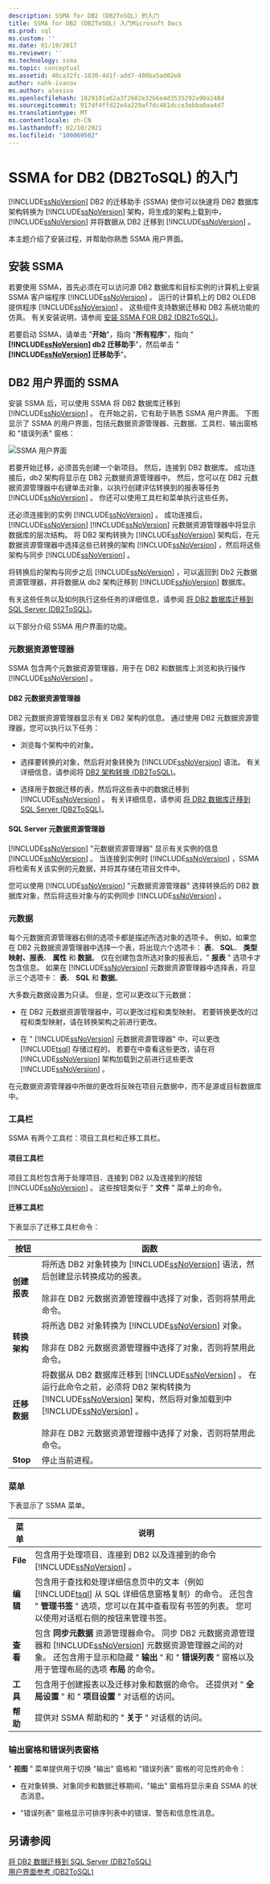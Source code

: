 ```yaml
---
description: SSMA for DB2 (DB2ToSQL) 的入门
title: SSMA for DB2 (DB2ToSQL) 入门Microsoft Docs
ms.prod: sql
ms.custom: ''
ms.date: 01/19/2017
ms.reviewer: ''
ms.technology: ssma
ms.topic: conceptual
ms.assetid: 48ca32fc-1830-4d1f-add7-480ba5ad02e8
author: nahk-ivanov
ms.author: alexiva
ms.openlocfilehash: 1829101a62a3f2602e32b6e4d3535292a90a140d
ms.sourcegitcommit: 917df4ffd22e4a229af7dc481dcce3ebba0aa4d7
ms.translationtype: MT
ms.contentlocale: zh-CN
ms.lasthandoff: 02/10/2021
ms.locfileid: "100069502"
---
```

# <a name="getting-started-with-ssma-for-db2-db2tosql"></a>SSMA for DB2 (DB2ToSQL) 的入门
[!INCLUDE[ssNoVersion](../../includes/ssnoversion-md.md)] DB2 的迁移助手 (SSMA) 使你可以快速将 DB2 数据库架构转换为 [!INCLUDE[ssNoVersion](../../includes/ssnoversion-md.md)] 架构，将生成的架构上载到中， [!INCLUDE[ssNoVersion](../../includes/ssnoversion-md.md)] 并将数据从 DB2 迁移到 [!INCLUDE[ssNoVersion](../../includes/ssnoversion-md.md)] 。  
  
本主题介绍了安装过程，并帮助你熟悉 SSMA 用户界面。  
  
## <a name="installing-ssma"></a>安装 SSMA  
若要使用 SSMA，首先必须在可以访问源 DB2 数据库和目标实例的计算机上安装 SSMA 客户端程序 [!INCLUDE[ssNoVersion](../../includes/ssnoversion-md.md)] 。 运行的计算机上的 DB2 OLEDB 提供程序 [!INCLUDE[ssNoVersion](../../includes/ssnoversion-md.md)] 。 这些组件支持数据迁移和 DB2 系统功能的仿真。 有关安装说明，请参阅 [安装 SSMA FOR DB2 &#40;DB2ToSQL&#41;](../../ssma/db2/installing-ssma-for-db2-db2tosql.md)。  
  
若要启动 SSMA，请单击 "**开始**"，指向 "**所有程序**"，指向 " **[!INCLUDE[ssNoVersion](../../includes/ssnoversion-md.md)] db2 迁移助手**"，然后单击 " **[!INCLUDE[ssNoVersion](../../includes/ssnoversion-md.md)] 迁移助手**"。  
  
## <a name="ssma-for-db2-user-interface"></a>DB2 用户界面的 SSMA  
安装 SSMA 后，可以使用 SSMA 将 DB2 数据库迁移到 [!INCLUDE[ssNoVersion](../../includes/ssnoversion-md.md)] 。 在开始之前，它有助于熟悉 SSMA 用户界面。 下图显示了 SSMA 的用户界面，包括元数据资源管理器、元数据、工具栏、输出窗格和 "错误列表" 窗格：  
  
![SSMA 用户界面](../../ssma/db2/media/ssma_db2_ui.png "SSMA 用户界面")  
  
若要开始迁移，必须首先创建一个新项目。 然后，连接到 DB2 数据库。 成功连接后，db2 架构将显示在 DB2 元数据资源管理器中。 然后，您可以在 DB2 元数据资源管理器中右键单击对象，以执行创建评估转换到的报表等任务 [!INCLUDE[ssNoVersion](../../includes/ssnoversion-md.md)] 。 你还可以使用工具栏和菜单执行这些任务。  
  
还必须连接到的实例 [!INCLUDE[ssNoVersion](../../includes/ssnoversion-md.md)] 。 成功连接后， [!INCLUDE[ssNoVersion](../../includes/ssnoversion-md.md)] [!INCLUDE[ssNoVersion](../../includes/ssnoversion-md.md)] 元数据资源管理器中将显示数据库的层次结构。 将 DB2 架构转换为 [!INCLUDE[ssNoVersion](../../includes/ssnoversion-md.md)] 架构后，在元数据资源管理器中选择这些已转换的架构 [!INCLUDE[ssNoVersion](../../includes/ssnoversion-md.md)] ，然后将这些架构与同步 [!INCLUDE[ssNoVersion](../../includes/ssnoversion-md.md)] 。  
  
将转换后的架构与同步之后 [!INCLUDE[ssNoVersion](../../includes/ssnoversion-md.md)] ，可以返回到 Db2 元数据资源管理器，并将数据从 db2 架构迁移到 [!INCLUDE[ssNoVersion](../../includes/ssnoversion-md.md)] 数据库。  
  
有关这些任务以及如何执行这些任务的详细信息，请参阅 [将 DB2 数据库迁移到 SQL Server &#40;DB2ToSQL&#41;](../../ssma/db2/migrating-db2-databases-to-sql-server-db2tosql.md)。  
  
以下部分介绍 SSMA 用户界面的功能。  
  
### <a name="metadata-explorers"></a>元数据资源管理器  
SSMA 包含两个元数据资源管理器，用于在 DB2 和数据库上浏览和执行操作 [!INCLUDE[ssNoVersion](../../includes/ssnoversion-md.md)] 。  
  
#### <a name="db2-metadata-explorer"></a>DB2 元数据资源管理器  
DB2 元数据资源管理器显示有关 DB2 架构的信息。 通过使用 DB2 元数据资源管理器，您可以执行以下任务：  
  
-   浏览每个架构中的对象。  
  
-   选择要转换的对象，然后将对象转换为 [!INCLUDE[ssNoVersion](../../includes/ssnoversion-md.md)] 语法。 有关详细信息，请参阅将 [DB2 架构转换 &#40;DB2ToSQL&#41;](../../ssma/db2/converting-db2-schemas-db2tosql.md)。  
  
-   选择用于数据迁移的表，然后将这些表中的数据迁移到 [!INCLUDE[ssNoVersion](../../includes/ssnoversion-md.md)] 。 有关详细信息，请参阅 [将 DB2 数据库迁移到 SQL Server &#40;DB2ToSQL&#41;](../../ssma/db2/migrating-db2-databases-to-sql-server-db2tosql.md)。  
  
#### <a name="sql-server-metadata-explorer"></a>SQL Server 元数据资源管理器  
[!INCLUDE[ssNoVersion](../../includes/ssnoversion-md.md)] "元数据资源管理器" 显示有关实例的信息 [!INCLUDE[ssNoVersion](../../includes/ssnoversion-md.md)] 。 当连接到实例时 [!INCLUDE[ssNoVersion](../../includes/ssnoversion-md.md)] ，SSMA 将检索有关该实例的元数据，并将其存储在项目文件中。  
  
您可以使用 [!INCLUDE[ssNoVersion](../../includes/ssnoversion-md.md)] "元数据资源管理器" 选择转换后的 DB2 数据库对象，然后将这些对象与的实例同步 [!INCLUDE[ssNoVersion](../../includes/ssnoversion-md.md)] 。  
  
### <a name="metadata"></a>元数据  
每个元数据资源管理器右侧的选项卡都是描述所选对象的选项卡。 例如，如果您在 DB2 元数据资源管理器中选择一个表，将出现六个选项卡： **表**、 **SQL**、 **类型映射、报表**、 **属性** 和 **数据**。 仅在创建包含所选对象的报表后，" **报表** " 选项卡才包含信息。 如果在 [!INCLUDE[ssNoVersion](../../includes/ssnoversion-md.md)] 元数据资源管理器中选择表，将显示三个选项卡： **表**、 **SQL** 和 **数据**。  
  
大多数元数据设置为只读。 但是，您可以更改以下元数据：  
  
-   在 DB2 元数据资源管理器中，可以更改过程和类型映射。 若要转换更改的过程和类型映射，请在转换架构之前进行更改。  
  
-   在 " [!INCLUDE[ssNoVersion](../../includes/ssnoversion-md.md)] 元数据资源管理器" 中，可以更改 [!INCLUDE[tsql](../../includes/tsql-md.md)] 存储过程的。 若要在中查看这些更改，请在将 [!INCLUDE[ssNoVersion](../../includes/ssnoversion-md.md)] 架构加载到之前进行这些更改 [!INCLUDE[ssNoVersion](../../includes/ssnoversion-md.md)] 。  
  
在元数据资源管理器中所做的更改将反映在项目元数据中，而不是源或目标数据库中。  
  
### <a name="toolbars"></a>工具栏  
SSMA 有两个工具栏：项目工具栏和迁移工具栏。  
  
#### <a name="the-project-toolbar"></a>项目工具栏  
项目工具栏包含用于处理项目、连接到 DB2 以及连接到的按钮 [!INCLUDE[ssNoVersion](../../includes/ssnoversion-md.md)] 。 这些按钮类似于 " **文件** " 菜单上的命令。  
  
#### <a name="migration-toolbar"></a>迁移工具栏  
下表显示了迁移工具栏命令：  
  
|按钮|函数|  
|------|--------|  
|**创建报表**|将所选 DB2 对象转换为 [!INCLUDE[ssNoVersion](../../includes/ssnoversion-md.md)] 语法，然后创建显示转换成功的报表。<br /><br />除非在 DB2 元数据资源管理器中选择了对象，否则将禁用此命令。|  
|**转换架构**|将所选 DB2 对象转换为 [!INCLUDE[ssNoVersion](../../includes/ssnoversion-md.md)] 对象。<br /><br />除非在 DB2 元数据资源管理器中选择了对象，否则将禁用此命令。|  
|**迁移数据**|将数据从 DB2 数据库迁移到 [!INCLUDE[ssNoVersion](../../includes/ssnoversion-md.md)] 。 在运行此命令之前，必须将 DB2 架构转换为 [!INCLUDE[ssNoVersion](../../includes/ssnoversion-md.md)] 架构，然后将对象加载到中 [!INCLUDE[ssNoVersion](../../includes/ssnoversion-md.md)] 。<br /><br />除非在 DB2 元数据资源管理器中选择了对象，否则将禁用此命令。|  
|**Stop**|停止当前进程。|  
  
### <a name="menus"></a>菜单  
下表显示了 SSMA 菜单。  
  
|菜单|说明|  
|----|-----------|  
|**File**|包含用于处理项目、连接到 DB2 以及连接到的命令 [!INCLUDE[ssNoVersion](../../includes/ssnoversion-md.md)] 。|  
|**编辑**|包含用于查找和处理详细信息页中的文本（例如 [!INCLUDE[tsql](../../includes/tsql-md.md)] 从 SQL 详细信息窗格复制）的命令。 还包含 " **管理书签** " 选项，您可以在其中查看现有书签的列表。 您可以使用对话框右侧的按钮来管理书签。|  
|**查看**|包含 **同步元数据** 资源管理器命令。 同步 DB2 元数据资源管理器和 [!INCLUDE[ssNoVersion](../../includes/ssnoversion-md.md)] 元数据资源管理器之间的对象。 还包含用于显示和隐藏 " **输出** " 和 " **错误列表** " 窗格以及用于管理布局的选项 **布局** 的命令。|  
|**工具**|包含用于创建报表以及迁移对象和数据的命令。 还提供对 " **全局设置** " 和 " **项目设置** " 对话框的访问。|  
|**帮助**|提供对 SSMA 帮助和的 " **关于** " 对话框的访问。|  
  
### <a name="output-pane-and-error-list-pane"></a>输出窗格和错误列表窗格  
" **视图** " 菜单提供用于切换 "输出" 窗格和 "错误列表" 窗格的可见性的命令：  
  
-   在对象转换、对象同步和数据迁移期间，"输出" 窗格将显示来自 SSMA 的状态消息。  
  
-   "错误列表" 窗格显示可排序列表中的错误、警告和信息性消息。  
  
## <a name="see-also"></a>另请参阅  
[将 DB2 数据迁移到 SQL Server &#40;DB2ToSQL&#41;](../../ssma/db2/migrating-db2-data-into-sql-server-db2tosql.md)  
[用户界面参考 &#40;DB2ToSQL&#41;](../../ssma/db2/user-interface-reference-db2tosql.md)  
  
